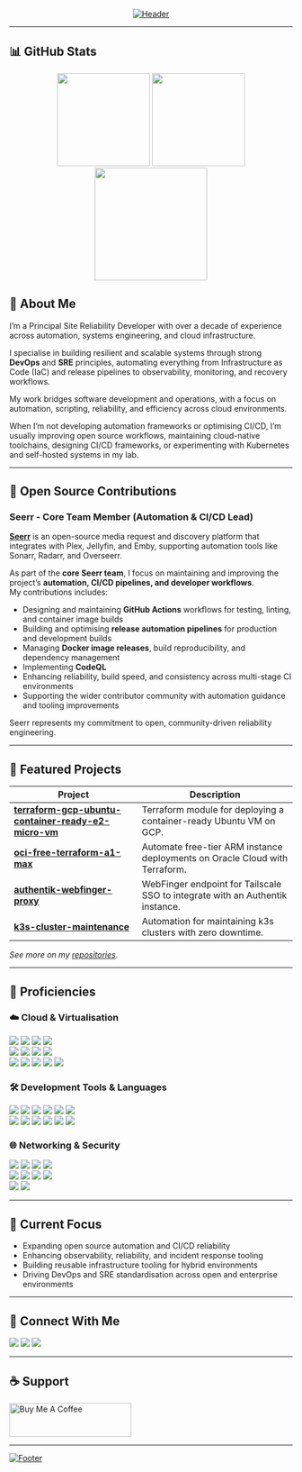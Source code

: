 <!-- Header -->
<p align="center">
  <a href="https://sudo-kraken.github.io/docs/">
    <img src="https://capsule-render.vercel.app/api?type=waving&color=gradient&customColorList=2,2,5,30&height=250&section=header&text=Joe%20Harrison&fontSize=90&animation=fadeIn&fontAlignY=36&desc=Principal%20Site%20Reliability%20Developer&descAlignY=51&descAlign=65&width=1000" alt="Header" style="max-width:1000px;"/>
  </a>
</p>

---

## 📊 GitHub Stats
<p align="center">
  <img src="https://github-readme-stats.vercel.app/api?username=sudo-kraken&show_icons=true&hide_title=true&count_private=true&theme=github_dark" height="165"/>
  <img src="https://github-readme-streak-stats.herokuapp.com/?user=sudo-kraken&theme=github-dark" height="165"/>
  <img src="https://github-profile-trophy.vercel.app/?username=sudo-kraken&theme=onedark" height="200"/>
</p>

## 👋 About Me

I’m a Principal Site Reliability Developer with over a decade of experience across automation, systems engineering, and cloud infrastructure.  

I specialise in building resilient and scalable systems through strong **DevOps** and **SRE** principles, automating everything from Infrastructure as Code (IaC) and release pipelines to observability, monitoring, and recovery workflows.

My work bridges software development and operations, with a focus on automation, scripting, reliability, and efficiency across cloud environments.

When I’m not developing automation frameworks or optimising CI/CD, I’m usually improving open source workflows, maintaining cloud-native toolchains, designing CI/CD frameworks, or experimenting with Kubernetes and self-hosted systems in my lab.

---

## 🧩 Open Source Contributions

### **Seerr - Core Team Member (Automation & CI/CD Lead)**  
[**Seerr**](https://github.com/seerr-team/seerr) is an open-source media request and discovery platform that integrates with Plex, Jellyfin, and Emby, supporting automation tools like Sonarr, Radarr, and Overseerr.

As part of the **core Seerr team**, I focus on maintaining and improving the project’s **automation, CI/CD pipelines, and developer workflows**.  
My contributions includes:

- Designing and maintaining **GitHub Actions** workflows for testing, linting, and container image builds  
- Building and optimising **release automation pipelines** for production and development builds  
- Managing **Docker image releases**, build reproducibility, and dependency management  
- Implementing **CodeQL**
- Enhancing reliability, build speed, and consistency across multi-stage CI environments  
- Supporting the wider contributor community with automation guidance and tooling improvements 

Seerr represents my commitment to open, community-driven reliability engineering.

---

## 🚀 Featured Projects

| Project | Description |
|----------|-------------|
| [**terraform-gcp-ubuntu-container-ready-e2-micro-vm**](https://github.com/sudo-kraken/terraform-gcp-ubuntu-container-ready-e2-micro-vm) | Terraform module for deploying a container-ready Ubuntu VM on GCP. |
| [**oci-free-terraform-a1-max**](https://github.com/sudo-kraken/oci-free-terraform-a1-max) | Automate free-tier ARM instance deployments on Oracle Cloud with Terraform. |
| [**authentik-webfinger-proxy**](https://github.com/sudo-kraken/authentik-webfinger-proxy) | WebFinger endpoint for Tailscale SSO to integrate with an Authentik instance. |
| [**k3s-cluster-maintenance**](https://github.com/sudo-kraken/k3s-cluster-maintenance) | Automation for maintaining k3s clusters with zero downtime. |

*See more on my [repositories](https://github.com/sudo-kraken?tab=repositories).*

---

## 🔧 Proficiencies

### ☁️ Cloud & Virtualisation
<p>
  <img src="https://img.shields.io/badge/oracle%20cloud-%23F80000.svg?style=for-the-badge&logo=oracle&logoColor=white"/>
  <img src="https://img.shields.io/badge/aws-%23232F3E.svg?style=for-the-badge&logo=amazonaws&logoColor=white"/>
  <img src="https://img.shields.io/badge/azure-%230078D4.svg?style=for-the-badge&logo=microsoftazure&logoColor=white"/>
  <img src="https://img.shields.io/badge/google%20cloud-%234285F4.svg?style=for-the-badge&logo=googlecloud&logoColor=white"/>
  <br>
  <img src="https://img.shields.io/badge/kubernetes-%23326ce5.svg?style=for-the-badge&logo=kubernetes&logoColor=white"/>
  <img src="https://img.shields.io/badge/helm-%230F1689.svg?style=for-the-badge&logo=helm&logoColor=white"/>
  <img src="https://img.shields.io/badge/docker-%232496ED.svg?style=for-the-badge&logo=docker&logoColor=white"/>
  <img src="https://img.shields.io/badge/harbor-%231C7CD6.svg?style=for-the-badge&logo=harbor&logoColor=white"/>
  <br>
  <img src="https://img.shields.io/badge/terraform-%235835CC.svg?style=for-the-badge&logo=terraform&logoColor=white"/>
  <img src="https://img.shields.io/badge/packer-%2302A8EF.svg?style=for-the-badge&logo=packer&logoColor=white"/>
  <img src="https://img.shields.io/badge/vault-%23000000.svg?style=for-the-badge&logo=vault&logoColor=white"/>
  <img src="https://img.shields.io/badge/consul-%23E03875.svg?style=for-the-badge&logo=consul&logoColor=white"/>
  <img src="https://img.shields.io/badge/vmware-%23607078.svg?style=for-the-badge&logo=vmware&logoColor=white"/>
</p>

### 🛠️ Development Tools & Languages
<p>
  <img src="https://img.shields.io/badge/bash-%234EAA25.svg?style=for-the-badge&logo=gnubash&logoColor=white"/>
  <img src="https://img.shields.io/badge/python-%233776AB.svg?style=for-the-badge&logo=python&logoColor=yellow"/>
  <img src="https://img.shields.io/badge/go-%2300ADD8.svg?style=for-the-badge&logo=go&logoColor=white"/>
  <img src="https://img.shields.io/badge/javascript-%23F7DF1E.svg?style=for-the-badge&logo=javascript&logoColor=black"/>
  <img src="https://img.shields.io/badge/typescript-%233178C6.svg?style=for-the-badge&logo=typescript&logoColor=white"/>
  <img src="https://img.shields.io/badge/powershell-%235391FE.svg?style=for-the-badge&logo=powershell&logoColor=white"/>
  <br>
  <img src="https://img.shields.io/badge/yaml-%23000000.svg?style=for-the-badge&logo=yaml&logoColor=white"/>
  <img src="https://img.shields.io/badge/json-%23000000.svg?style=for-the-badge&logo=json&logoColor=white"/>
  <img src="https://img.shields.io/badge/html5-%23E34F26.svg?style=for-the-badge&logo=html5&logoColor=white"/>
  <img src="https://img.shields.io/badge/markdown-%23000000.svg?style=for-the-badge&logo=markdown&logoColor=white"/>
  <img src="https://img.shields.io/badge/groovy-%23429EDF.svg?style=for-the-badge&logo=apachegroovy&logoColor=white"/>
  <img src="https://img.shields.io/badge/rust-%23000000.svg?style=for-the-badge&logo=rust&logoColor=white"/>
</p>

### 🌐 Networking & Security
<p>
  <img src="https://img.shields.io/badge/nginx-%23009639.svg?style=for-the-badge&logo=nginx&logoColor=white"/>
  <img src="https://img.shields.io/badge/haproxy-%23005C7A.svg?style=for-the-badge&logo=haproxy&logoColor=white"/>
  <img src="https://img.shields.io/badge/envoy-%23FF69B4.svg?style=for-the-badge&logo=envoyproxy&logoColor=white"/>
  <img src="https://img.shields.io/badge/traefik-%232F2F2F.svg?style=for-the-badge&logo=traefikproxy&logoColor=white"/>
  <br>
  <img src="https://img.shields.io/badge/cisco-%23049FD9.svg?style=for-the-badge&logo=cisco&logoColor=black"/>
  <img src="https://img.shields.io/badge/ubiquiti-%230559C9.svg?style=for-the-badge&logo=ubiquiti&logoColor=white"/>
  <img src="https://img.shields.io/badge/wireguard-%2388171A.svg?style=for-the-badge&logo=wireguard&logoColor=white"/>
  <img src="https://img.shields.io/badge/cloudflare-%23F38020.svg?style=for-the-badge&logo=cloudflare&logoColor=white"/>
  <br>
  <img src="https://img.shields.io/badge/vault-%23000000.svg?style=for-the-badge&logo=vault&logoColor=white"/>
  <img src="https://img.shields.io/badge/cert--manager-%231C9CEA.svg?style=for-the-badge&logo=kubernetes&logoColor=white"/>
</p>

---

## 🎯 Current Focus
- Expanding open source automation and CI/CD reliability
- Enhancing observability, reliability, and incident response tooling
- Building reusable infrastructure tooling for hybrid environments
- Driving DevOps and SRE standardisation across open and enterprise environments

---

## 💬 Connect With Me
<p>
  <a href="https://www.linkedin.com/in/j-p-harrison/"><img src="https://img.shields.io/badge/LinkedIn-%230077B5.svg?style=for-the-badge&logo=linkedin&logoColor=white"/></a>
  <a href="https://sudo-kraken.github.io/docs/"><img src="https://img.shields.io/badge/Portfolio-%23000000.svg?style=for-the-badge&logo=githubpages&logoColor=white"/></a>
  <a href="mailto:sudo-kraken@prxy.8shield.net"><img src="https://img.shields.io/badge/Email-%23D14836.svg?style=for-the-badge&logo=gmail&logoColor=white"/></a>
</p>

---

## ☕ Support
<p>
  <a href="https://www.buymeacoffee.com/jharrison94" target="_blank">
    <img src="https://cdn.buymeacoffee.com/buttons/v2/default-yellow.png" height="60" width="217" alt="Buy Me A Coffee"/>
  </a>
</p>

---

<!-- Footer -->
<p>
  <a href="https://github.com/kyechan99/capsule-render" title="Footer">
    <img src="https://capsule-render.vercel.app/api?type=waving&color=gradient&customColorList=2,2,5,30&height=80&section=footer" alt="Footer"/>
  </a>
</p>
